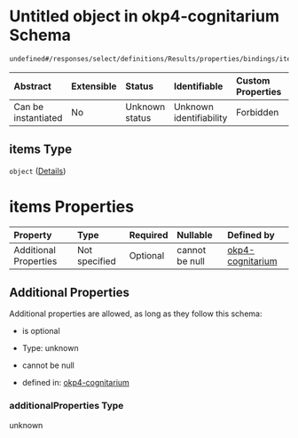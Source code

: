 # Untitled object in okp4-cognitarium Schema

```txt
undefined#/responses/select/definitions/Results/properties/bindings/items
```



| Abstract            | Extensible | Status         | Identifiable            | Custom Properties | Additional Properties | Access Restrictions | Defined In                                                                     |
| :------------------ | :--------- | :------------- | :---------------------- | :---------------- | :-------------------- | :------------------ | :----------------------------------------------------------------------------- |
| Can be instantiated | No         | Unknown status | Unknown identifiability | Forbidden         | Allowed               | none                | [okp4-cognitarium.json\*](schema/okp4-cognitarium.json "open original schema") |

## items Type

`object` ([Details](okp4-cognitarium-responses-selectresponse-definitions-results-properties-bindings-items.md))

# items Properties

| Property              | Type          | Required | Nullable       | Defined by                                                                                                                                                                                                                           |
| :-------------------- | :------------ | :------- | :------------- | :----------------------------------------------------------------------------------------------------------------------------------------------------------------------------------------------------------------------------------- |
| Additional Properties | Not specified | Optional | cannot be null | [okp4-cognitarium](okp4-cognitarium-responses-selectresponse-definitions-results-properties-bindings-items-additionalproperties.md "undefined#/responses/select/definitions/Results/properties/bindings/items/additionalProperties") |

## Additional Properties

Additional properties are allowed, as long as they follow this schema:



*   is optional

*   Type: unknown

*   cannot be null

*   defined in: [okp4-cognitarium](okp4-cognitarium-responses-selectresponse-definitions-results-properties-bindings-items-additionalproperties.md "undefined#/responses/select/definitions/Results/properties/bindings/items/additionalProperties")

### additionalProperties Type

unknown

